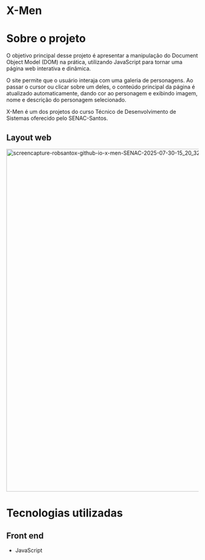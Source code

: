 # X-Men

# Sobre o projeto

O objetivo principal desse projeto é apresentar a manipulação do Document Object Model (DOM) na prática, utilizando JavaScript para tornar uma página web interativa e dinâmica.

O site permite que o usuário interaja com uma galeria de personagens. Ao passar o cursor ou clicar sobre um deles, o conteúdo principal da página é atualizado automaticamente, dando cor ao personagem e exibindo imagem, nome e descrição do personagem selecionado.

X-Men é um dos projetos do curso Técnico de Desenvolvimento de Sistemas oferecido pelo SENAC-Santos.

## Layout web

<img width="1280" height="897" alt="screencapture-robsantox-github-io-x-men-SENAC-2025-07-30-15_20_32" src="https://github.com/user-attachments/assets/9ad0576f-4f47-447c-beb3-a50301650412" />

# Tecnologias utilizadas

## Front end
- JavaScript
